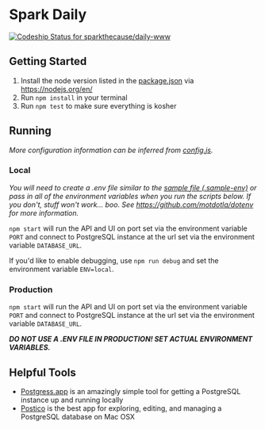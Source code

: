 # Spark Daily

[ ![Codeship Status for sparkthecause/daily-www](https://codeship.com/projects/3b9f5410-99e6-0133-68ef-3e6d3d1cec07/status?branch=master)](https://codeship.com/projects/126314)

## Getting Started

1. Install the node version listed in the [package.json](./package.json) via https://nodejs.org/en/
2. Run `npm install` in your terminal
3. Run `npm test` to make sure everything is kosher

## Running

*More configuration information can be inferred from [config.js](./config.js).*

### Local

*You will need to create a .env file similar to the [sample file (.sample-env)](./.sample-env) or pass in all of the environment variables when you run the scripts below. If you don't, stuff won't work... boo. See https://github.com/motdotla/dotenv for more information.*

`npm start` will run the API and UI on port set via the environment variable `PORT` and connect to PostgreSQL instance at the url set via the environment variable `DATABASE_URL`.

If you'd like to enable debugging, use `npm run debug` and set the environment variable `ENV=local`.

### Production

`npm start` will run the API and UI on port set via the environment variable `PORT` and connect to PostgreSQL instance at the url set via the environment variable `DATABASE_URL`.

***DO NOT USE A .ENV FILE IN PRODUCTION! SET ACTUAL ENVIRONMENT VARIABLES.***

## Helpful Tools

 - [Postgress.app](http://postgresapp.com) is an amazingly simple tool for getting a PostgreSQL instance up and running locally
 - [Postico](https://eggerapps.at/postico/) is the best app for exploring, editing, and managing a PostgreSQL database on Mac OSX
